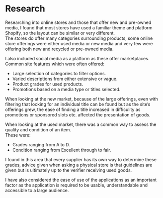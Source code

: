# Research  
Researching into online stores and those that offer new and pre-owned media, I found that most stores have used a familiar theme and platform Shopify, so the layout can be similar or very different.  
The stores do offer many categories surrounding products, some online store offerings were either used media or new media and very few were offering both new and recycled or pre-owned media.  

I also included social media as a platform as these offer marketplaces.  
Common site features which were often offered:  
- Large selection of categories to filter options.  
- Varied descriptions from either extensive or vague.  
- Product grades for used products.  
- Promotions based on a media type or titles selected.  

When looking at the new market, because of the large offerings, even with filtering that looking for an individual title can be found but as the site’s offerings grew, the ease of finding a title increased in difficulity as promotions or sponsored slots etc. affected the presentation of goods.  

When looking at the used market, there was a common way to assess the quality and condition of an item.  
These were:  
- Grades ranging from A to D.  
- Condition ranging from Excellent through to fair.  

I found in this area that every supplier has its own way to determine these grades, advice given when asking a physical store is that guidelines are given but is ultimately up to the verifier receiving used goods.  

I have also considered the ease of use of the applications as an important factor as the application is required to be usable, understandable and accessible to a large audience.  
